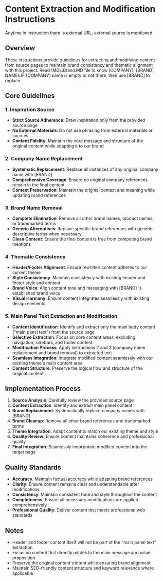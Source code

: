 # Content Extraction and Modification Instructions
Anytime in instruction there is external URL, external source is mentioned 
## Overview
These instructions provide guidelines for extracting and modifying content from source pages to maintain brand consistency and thematic alignment with this project.
Read \MDs\Brand.MD file to know [COMPANY], [BRAND] NAMEs
IF [COMPANY] name is empty or not there, then use [BRAND] to replace 

## Core Guidelines

### 1. Inspiration Source
- **Strict Source Adherence**: Draw inspiration only from the provided source page
- **No External Materials**: Do not use phrasing from external materials or sources
- **Content Fidelity**: Maintain the core message and structure of the original content while adapting it to our brand

### 2. Company Name Replacement
- **Systematic Replacement**: Replace all instances of any original company name with [BRAND]
- **Comprehensive Coverage**: Ensure no original company references remain in the final content
- **Context Preservation**: Maintain the original context and meaning while updating brand references

### 3. Brand Name Removal
- **Complete Elimination**: Remove all other brand names, product names, or trademarked terms
- **Generic Alternatives**: Replace specific brand references with generic descriptive terms when necessary
- **Clean Content**: Ensure the final content is free from competing brand mentions

### 4. Thematic Consistency
- **Header/Footer Alignment**: Ensure rewritten content adheres to our current theme
- **Style Consistency**: Maintain consistency with existing header and footer style and content
- **Brand Voice**: Align content tone and messaging with  [BRAND] 's established brand voice
- **Visual Harmony**: Ensure content integrates seamlessly with existing design elements

### 5. Main Panel Text Extraction and Modification
- **Content Identification**: Identify and extract only the main body content ("main panel text") from the source page
- **Selective Extraction**: Focus on core content areas, excluding navigation, sidebars, and footer content
- **Modification Process**: Apply instructions 2 and 3 (company name replacement and brand removal) to extracted text
- **Seamless Integration**: Integrate modified content seamlessly with our existing theme's main content area
- **Content Structure**: Preserve the logical flow and structure of the original content

## Implementation Process

1. **Source Analysis**: Carefully review the provided source page
2. **Content Extraction**: Identify and extract main panel content
3. **Brand Replacement**: Systematically replace company names with [BRAND]
4. **Brand Cleanup**: Remove all other brand references and trademarked terms
5. **Theme Integration**: Adapt content to match our existing theme and style
6. **Quality Review**: Ensure content maintains coherence and professional quality
7. **Final Integration**: Seamlessly incorporate modified content into the target page

## Quality Standards

- **Accuracy**: Maintain factual accuracy while adapting brand references
- **Clarity**: Ensure content remains clear and understandable after modifications
- **Consistency**: Maintain consistent tone and style throughout the content
- **Completeness**: Ensure all necessary modifications are applied comprehensively
- **Professional Quality**: Deliver content that meets professional web standards

## Notes

- Header and footer content itself will not be part of the "main panel text" extraction
- Focus on content that directly relates to the main message and value proposition
- Preserve the original content's intent while ensuring brand alignment
- Maintain SEO-friendly content structure and keyword relevance where applicable



